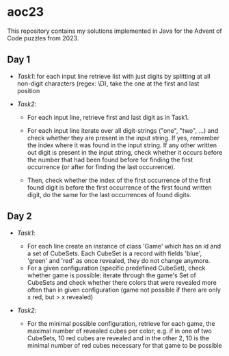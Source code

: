 # aoc23

This repository contains my solutions implemented in Java for the Advent of Code puzzles from 2023.

## Day 1

- *Task1*: for each input line retrieve list with just digits by splitting at all non-digit characters (regex: \D), take the one at the first and last position


- *Task2*: 
    - For each input line, retrieve first and last digit as in Task1. 
    
    - For each input line iterate over all digit-strings ("one", "two", ...) and check whether they are present in the input string. If yes, remember the index where it was found in the input string. If any other written out digit is present in the input string, check whether it occurs before the number that had been found before for finding the first occurrence (or after for finding the last occurrence).
    
    - Then, check whether the index of the first occurrence of the first found digit is before the first occurrence of the first found written digit, do the same for the last occurrences of found digits.

    
## Day 2

- *Task1*: 
    - For each line create an instance of class 'Game' which has an id and a set of CubeSets. Each CubeSet is a record with fields 'blue', 'green' and 'red' as once revealed, they do not change anymore.
    - For a given configuration (specific predefined CubeSet), check whether game is possible: iterate through the game's Set of CubeSets and check whether there colors that were revealed more often than in given configuration (game not possible if there are only  x red, but > x revealed)

- *Task2*:
	- For the minimal possible configuration, retrieve for each game, the maximal number of revealed cubes per color; e.g. if in one of two CubeSets, 10 red cubes are revealed and in the other 2, 10 is the minimal number of red cubes necessary for that game to be possible